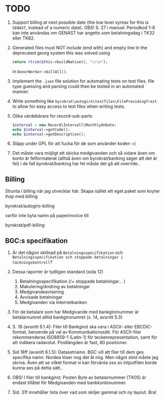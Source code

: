 TODO
====
1. Support billing at next possible date (the low level syntax for
   this is `GENAST`, instead of a numeric date). OBS! S. 27 i manual: Periodkod
   1-8 kan inte användas om GENAST har angetts som betalningsdag i TK32 eller TK82.

1. Generated files must NOT include (end with) and empty line
   In the deprecated georg system this was solved using
   ```php
   return rtrim($this->buildNative(), "\r\n");
   ```
   in `DonorWorker->billAll()`.

1. Implement the `.json` file solution for automating tests on test files. file
   type guessing and parsing could then be tested in an automated manner.

1. Write something like `byrokrat\autogiro\testfiles\FileProvidingTrait` to
   allow for easy access to test files when writing tests.

1. Olika värdebärare for record-sub-parts
    ```php
    $interval = new Record\Intervall\MonthlyOnDate;
    echo $interval->getCode();
    echo $interval->getDescription();
    ```

1. Släpp under GPL för att fucka för de som använder koden =)

1. Det måste vara möjligt att skicka medgivanden och så vidare även om konto
   är felformaterat (alltså även om byrokrat/banking säger att det är fel)
   i de fall byrokrat/banking har fel måste det gå att override..


Billing
-------
Strunta i billing när jag utvecklar här. Skapa isället ett eget paket som
knyter ihop med billing

byrokrat/autogiro-billing

varför inte byta namn på paperinvoice till

byrokrat/pdf-billing


BGC:s specifikation
-------------------
1. Är det någon skillnad på `Betalningsspecifikation` och
   `Betalningsspecifikation och stoppade betalningar i täckningskontroll`?

1. Dessa raporter är tydligen standard (sida 12)
   1. Betalningsspecifikation (/+ stoppade betalningar...   )
   1. Makulering/ändring av betalningar
   1. Medgivandeavisering
   1. Avvisade betalningar
   1. Medgivanden via Internetbanken

1. För de betalare som har Medgivande med bankgironummer är betalarnumret alltid
   bankgironumret (s. 14, avsnitt 5.3)

1. S. 18 (avsnitt 6.1.4): Filer till Bankgirot ska vara i ASCII- eller EBCDIC-format,
   beroende på val av Kommunikationssätt. För ASCII-filer rekommenderas ISO8859-1
   (Latin-1) för teckenrepresentation, samt <CRLF> för att indikera radavslut.
   Postlängden är fast, 80 positioner.

1. Sid 18ff (avsnitt 6.1.5): Datasetnamn. BGC vill att filer till dem ges specifika
   namn. Nordea löser nog det åt mig. Men något stöd måste jag skriva. Även att
   se vilket format vi kan förvänta oss av intputfilen borde kunna ses på detta
   sätt..

1. OBS! I filer till bankgirot: Posten Byte av betalarnummer (TK05) är endast
   tillåtet för Medgivanden med bankkontonummer.

1. Sid. 31f innehåller lista över vad som skiljer gammal och ny layout. Bra!
